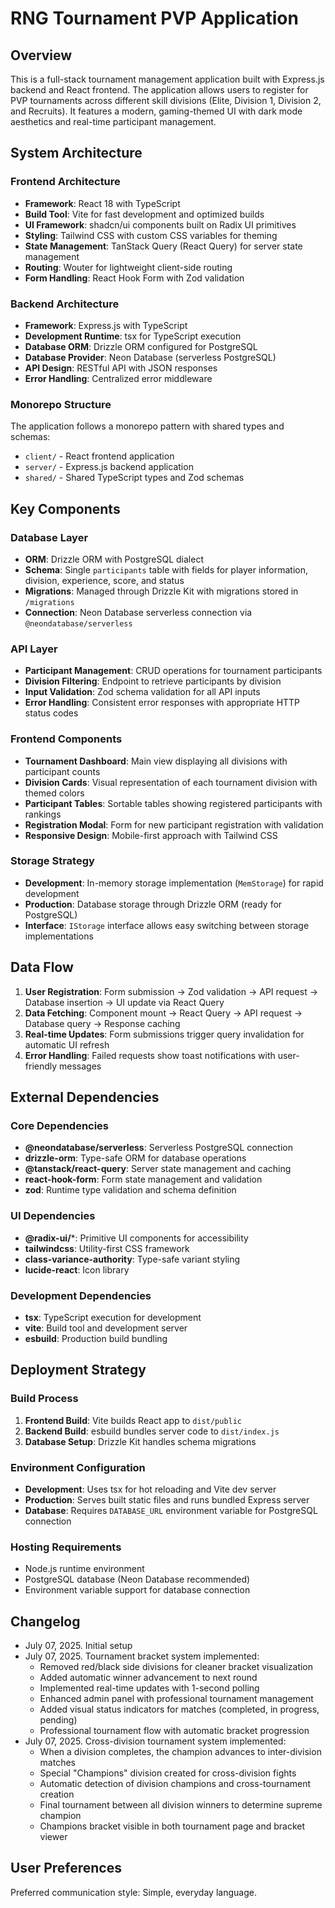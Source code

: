 # RNG Tournament PVP Application

## Overview

This is a full-stack tournament management application built with Express.js backend and React frontend. The application allows users to register for PVP tournaments across different skill divisions (Elite, Division 1, Division 2, and Recruits). It features a modern, gaming-themed UI with dark mode aesthetics and real-time participant management.

## System Architecture

### Frontend Architecture
- **Framework**: React 18 with TypeScript
- **Build Tool**: Vite for fast development and optimized builds
- **UI Framework**: shadcn/ui components built on Radix UI primitives
- **Styling**: Tailwind CSS with custom CSS variables for theming
- **State Management**: TanStack Query (React Query) for server state management
- **Routing**: Wouter for lightweight client-side routing
- **Form Handling**: React Hook Form with Zod validation

### Backend Architecture
- **Framework**: Express.js with TypeScript
- **Development Runtime**: tsx for TypeScript execution
- **Database ORM**: Drizzle ORM configured for PostgreSQL
- **Database Provider**: Neon Database (serverless PostgreSQL)
- **API Design**: RESTful API with JSON responses
- **Error Handling**: Centralized error middleware

### Monorepo Structure
The application follows a monorepo pattern with shared types and schemas:
- `client/` - React frontend application
- `server/` - Express.js backend application
- `shared/` - Shared TypeScript types and Zod schemas

## Key Components

### Database Layer
- **ORM**: Drizzle ORM with PostgreSQL dialect
- **Schema**: Single `participants` table with fields for player information, division, experience, score, and status
- **Migrations**: Managed through Drizzle Kit with migrations stored in `/migrations`
- **Connection**: Neon Database serverless connection via `@neondatabase/serverless`

### API Layer
- **Participant Management**: CRUD operations for tournament participants
- **Division Filtering**: Endpoint to retrieve participants by division
- **Input Validation**: Zod schema validation for all API inputs
- **Error Handling**: Consistent error responses with appropriate HTTP status codes

### Frontend Components
- **Tournament Dashboard**: Main view displaying all divisions with participant counts
- **Division Cards**: Visual representation of each tournament division with themed colors
- **Participant Tables**: Sortable tables showing registered participants with rankings
- **Registration Modal**: Form for new participant registration with validation
- **Responsive Design**: Mobile-first approach with Tailwind CSS

### Storage Strategy
- **Development**: In-memory storage implementation (`MemStorage`) for rapid development
- **Production**: Database storage through Drizzle ORM (ready for PostgreSQL)
- **Interface**: `IStorage` interface allows easy switching between storage implementations

## Data Flow

1. **User Registration**: Form submission → Zod validation → API request → Database insertion → UI update via React Query
2. **Data Fetching**: Component mount → React Query → API request → Database query → Response caching
3. **Real-time Updates**: Form submissions trigger query invalidation for automatic UI refresh
4. **Error Handling**: Failed requests show toast notifications with user-friendly messages

## External Dependencies

### Core Dependencies
- **@neondatabase/serverless**: Serverless PostgreSQL connection
- **drizzle-orm**: Type-safe ORM for database operations
- **@tanstack/react-query**: Server state management and caching
- **react-hook-form**: Form state management and validation
- **zod**: Runtime type validation and schema definition

### UI Dependencies
- **@radix-ui/***: Primitive UI components for accessibility
- **tailwindcss**: Utility-first CSS framework
- **class-variance-authority**: Type-safe variant styling
- **lucide-react**: Icon library

### Development Dependencies
- **tsx**: TypeScript execution for development
- **vite**: Build tool and development server
- **esbuild**: Production build bundling

## Deployment Strategy

### Build Process
1. **Frontend Build**: Vite builds React app to `dist/public`
2. **Backend Build**: esbuild bundles server code to `dist/index.js`
3. **Database Setup**: Drizzle Kit handles schema migrations

### Environment Configuration
- **Development**: Uses tsx for hot reloading and Vite dev server
- **Production**: Serves built static files and runs bundled Express server
- **Database**: Requires `DATABASE_URL` environment variable for PostgreSQL connection

### Hosting Requirements
- Node.js runtime environment
- PostgreSQL database (Neon Database recommended)
- Environment variable support for database connection

## Changelog
- July 07, 2025. Initial setup
- July 07, 2025. Tournament bracket system implemented:
  - Removed red/black side divisions for cleaner bracket visualization
  - Added automatic winner advancement to next round
  - Implemented real-time updates with 1-second polling
  - Enhanced admin panel with professional tournament management
  - Added visual status indicators for matches (completed, in progress, pending)
  - Professional tournament flow with automatic bracket progression
- July 07, 2025. Cross-division tournament system implemented:
  - When a division completes, the champion advances to inter-division matches
  - Special "Champions" division created for cross-division fights
  - Automatic detection of division champions and cross-tournament creation
  - Final tournament between all division winners to determine supreme champion
  - Champions bracket visible in both tournament page and bracket viewer

## User Preferences

Preferred communication style: Simple, everyday language.